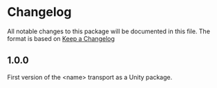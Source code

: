 # Changelog
All notable changes to this package will be documented in this file. The format is based on [Keep a Changelog](http://keepachangelog.com/en/1.0.0/)

## 1.0.0
First version of the \<name\> transport as a Unity package.